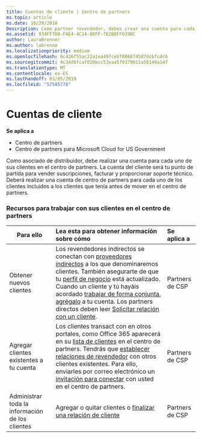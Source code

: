 ```yaml
---
title: Cuentas de cliente | Centro de partners
ms.topic: article
ms.date: 10/29/2018
Description: Como partner revendedor, debes crear una cuenta para cada uno de tus clientes en el Centro de partners. La cuenta del cliente será tu punto de partida para vender suscripciones, facturar y proporcionar soporte técnico.
ms.assetid: 934FF7D8-FAE4-4C14-8DFF-7E2B0FF039DC
author: LauraBrenner
ms.author: labrenne
ms.localizationpriority: medium
ms.openlocfilehash: 6c426f55ac22a1ea497ce6f886874587dcbfcdc6
ms.sourcegitcommit: 4c34d6fcaf020bcc53eaa5f0379011a56149a14f
ms.translationtype: MT
ms.contentlocale: es-ES
ms.lasthandoff: 03/05/2019
ms.locfileid: "57585778"
---
```

# <a name="customer-accounts"></a>Cuentas de cliente

**Se aplica a**

-  Centro de partners
-  Centro de partners para Microsoft Cloud for US Government


Como asociado de distribuidor, debe realizar una cuenta para cada uno de sus clientes en el centro de partners. La cuenta del cliente será tu punto de partida para vender suscripciones, facturar y proporcionar soporte técnico. Deberá realizar una cuenta de centro de partners para cada uno de los clientes incluidos a los clientes que tenía antes de mover en el centro de partners.

### <a name="resources-for-working-with-your-customers-on-the-partner-center"></a>Recursos para trabajar con sus clientes en el centro de partners

|**Para ello**   |**Lea esta para obtener información sobre cómo**   |**Se aplica a**|
|-----------------|:----------------------------|:--------------|
|Obtener nuevos clientes|Los revendedores indirectos se conectan con [proveedores indirectos](indirect-reseller-tasks-in-partner-center.md) a los que denominaremos clientes. También asegurarte de que tu [perfil de negocio](create-a-marketing-profile.md) está actualizado. Cuando un cliente y tú hayáis acordado [trabajar de forma conjunta](responding-to-referrals.md), [agrégalo](add-a-new-customer.md) a tu cuenta. Los partners directos deben leer [ Solicitar relación con un cliente](request-a-relationship-with-a-customer.md).|Partners de CSP|
|Agregar clientes existentes a tu cuenta   | Los clientes transact con en otros portales, como Office 365 aparecerá en su [lista de clientes](see-your-customer-list.md) en el centro de partners. Tendrás que [establecer relaciones de revendedor](indirect-reseller-tasks-in-partner-center.md) con otros clientes existentes. Para ello, enviarles por correo electrónico un [invitación para conectar](responding-to-referrals.md) con usted en el centro de partners.   | Partners de CSP   |
|Administrar toda la información de los clientes   | Agregar o quitar clientes o [finalizar una relación de cliente](remove-a-relationship.md)|   Partners de CSP |